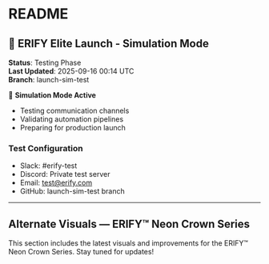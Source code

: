 # README












## 🧪 ERIFY Elite Launch - Simulation Mode

**Status**: Testing Phase  
**Last Updated**: 2025-09-16 00:14 UTC  
**Branch**: launch-sim-test  

🔬 **Simulation Mode Active**
- Testing communication channels
- Validating automation pipelines  
- Preparing for production launch

### Test Configuration
- Slack: #erify-test
- Discord: Private test server
- Email: test@erify.com
- GitHub: launch-sim-test branch

---

## Alternate Visuals — ERIFY™ Neon Crown Series

This section includes the latest visuals and improvements for the ERIFY™ Neon Crown Series. Stay tuned for updates!